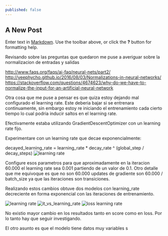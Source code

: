 ```yaml
---
published: false
---
```

## A New Post

Enter text in [Markdown](http://daringfireball.net/projects/markdown/). Use the toolbar above, or click the **?** button for formatting help.


Revisando sobre las preguntas que quedaron me puse a averiguar sobre la normalizacion de entradas y salidas

http://www.faqs.org/faqs/ai-faq/neural-nets/part2/
http://yeephycho.github.io/2016/08/03/Normalizations-in-neural-networks/
https://stackoverflow.com/questions/4674623/why-do-we-have-to-normalize-the-input-for-an-artificial-neural-network

Otra cosa que me puse a pensar es que quiza estoy dejando mal configurado el learning rate. Este deberia bajar si se entrenara continuamente, sin embargo estoy re iniciando el entrenamiento cada cierto tiempo lo cual podria inducir saltos en el learning rate.

Efectivamente estaba utilizando GradientDescentOptimizer con un learning rate fijo. 

Experimentare con un learning rate que decae exponencialmente:

decayed_learning_rate = learning_rate * decay_rate ^ (global_step / decay_steps)
![learning rate]({{site.baseurl}}/_posts/learning_rate.png)


Configure esos parametros para que aproximadamente en la iteracion 60.000 el learning rate sea 0.001 partiendo de un valor de 0.1. Otro detalle que me equivoque es que no son 60.000 updates de gradiente son 60.000 / batch_size ya que las iteraciones son transiciones.

Realizando estos cambios obtuve dos modelos con learning_rate decreciente en forma exponencial con las iteraciones de entrenamiento.

![learning rate]({{site.baseurl}}/_posts/pasos_learning_rate.png)
![it_vs_learning_rate]({{site.baseurl}}/_posts/learnig_rate.png)
![loss learning rate]({{site.baseurl}}/_posts/loss_learning_rate.png)


No existio mayor cambio en los resultados tanto en score como en loss. Por lo tanto hay que seguir investigando.



El otro asunto es que el modelo tiene datos muy variables s




